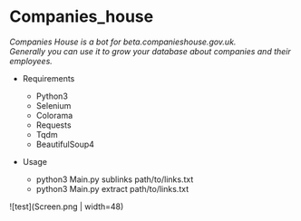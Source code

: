 # Companies_house
 _Companies House is a bot for beta.companieshouse.gov.uk._  
 _Generally you can use it to grow your database about companies and their employees._

* Requirements
  * Python3 
  * Selenium
  * Colorama
  * Requests
  * Tqdm
  * BeautifulSoup4
 
* Usage
  * python3 Main.py sublinks path/to/links.txt
  * python3 Main.py extract path/to/links.txt


![test](Screen.png | width=48)
